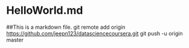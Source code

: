 # HelloWorld.md
##This is a markdown file.
git remote add origin https://github.com/jeepn123/datasciencecoursera.git
git push -u origin master
